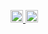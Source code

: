 <p align="left">
  <a href="https://github.com/R35691">
    <img height="20" src="https://komarev.com/ghpvc/?username=R35691" />
  </a>
  <a href="https://github.com/R35691">
    <img height="20" src="https://img.shields.io/github/followers/R35691?label=follow&logo=github&style=flat" />
  </a>
</p>
